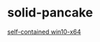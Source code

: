 # solid-pancake
[self-contained win10-x64](https://github.com/fermidst/solid-pancake/raw/master/DiscreteMathConsole/publish.7z)
